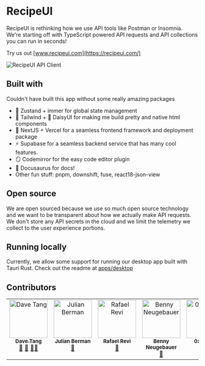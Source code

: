 # RecipeUI

RecipeUI is rethinking how we use API tools like Postman or Insomnia. We're starting off with TypeScript powered API requests and API collections you can run in seconds!

Try us out [www.recipeui.com](https://recipeui.com/)

![RecipeUI API Client](https://raw.githubusercontent.com/RecipeUI/RecipeUI/main/docs/github_view.png)

## Built with

Couldn't have built this app without some really amazing packages

- 🐻 Zustand + immer for global state management
- 💨 Tailwind + 🌼 DaisyUI for making me build pretty and native html components
- 🔺 NextJS + Vercel for a seamless frontend framework and deployment package
- ⚡ Supabase for a seamless backend service that has many cool features.
- 🪞 Codemirror for the easy code editor plugin
- 🦖 Docusaurus for docs!
- Other fun stuff: pnpm, downshift, fuse, react18-json-view

## Open source

We are open sourced because we use so much open source technology and we want to be transparent about how we actually make API requests. We don't store any API secrets in the cloud and we limit the telemetry we collect to the user experience portions.

## Running locally

Currently, we allow some support for running our desktop app built with Tauri Rust. Check out the readme at [apps/desktop](https://github.com/RecipeUI/RecipeUI/tree/main/apps/desktop)

## Contributors

<!-- ALL-CONTRIBUTORS-LIST:START - Do not remove or modify this section -->
<!-- prettier-ignore-start -->
<!-- markdownlint-disable -->
<table>
  <tbody>
    <tr>
      <td align="center" valign="top" width="14.28%"><a href="https://github.com/dvtng"><img src="https://avatars.githubusercontent.com/u/617233?v=4?s=100" width="100px;" alt="Dave Tang"/><br /><sub><b>Dave Tang</b></sub></a><br /><a href="#ideas-dvtng" title="Ideas, Planning, & Feedback">🤔</a> <a href="https://github.com/RecipeUI/RecipeUI/commits?author=dvtng" title="Documentation">📖</a> <a href="#mentoring-dvtng" title="Mentoring">🧑‍🏫</a></td>
      <td align="center" valign="top" width="14.28%"><a href="https://til.grayvines.com/"><img src="https://avatars.githubusercontent.com/u/329822?v=4?s=100" width="100px;" alt="Julian Berman"/><br /><sub><b>Julian Berman</b></sub></a><br /><a href="https://github.com/RecipeUI/RecipeUI/issues?q=author%3AJulian" title="Bug reports">🐛</a></td>
      <td align="center" valign="top" width="14.28%"><a href="http://rrevi.github.io"><img src="https://avatars.githubusercontent.com/u/1561054?v=4?s=100" width="100px;" alt="Rafael Revi"/><br /><sub><b>Rafael Revi</b></sub></a><br /><a href="#plugin-rrevi" title="Plugin/utility libraries">🔌</a></td>
      <td align="center" valign="top" width="14.28%"><a href="http://bennycode.com"><img src="https://avatars.githubusercontent.com/u/469989?v=4?s=100" width="100px;" alt="Benny Neugebauer"/><br /><sub><b>Benny Neugebauer</b></sub></a><br /><a href="https://github.com/RecipeUI/RecipeUI/issues?q=author%3Abennycode" title="Bug reports">🐛</a></td>
      <td align="center" valign="top" width="14.28%"><a href="https://github.com/0x80085"><img src="https://avatars.githubusercontent.com/u/53451414?v=4?s=100" width="100px;" alt="0x80085"/><br /><sub><b>0x80085</b></sub></a><br /><a href="#ideas-0x80085" title="Ideas, Planning, & Feedback">🤔</a></td>
    </tr>
  </tbody>
</table>

<!-- markdownlint-restore -->
<!-- prettier-ignore-end -->

<!-- ALL-CONTRIBUTORS-LIST:END -->